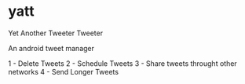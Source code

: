 yatt
====

Yet Another Tweeter Tweeter

An android tweet manager

1 - Delete Tweets
2 - Schedule Tweets
3 - Share tweets throught other networks
4 - Send Longer Tweets
